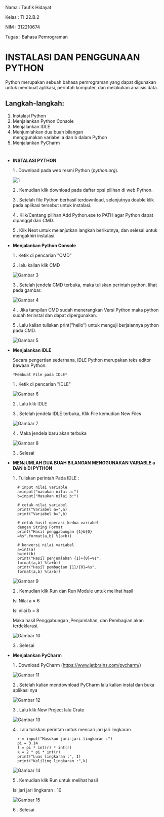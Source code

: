 Nama : Taufik Hidayat

Kelas : TI.22.B.2

NIM : 312210674

Tugas : Bahasa Pemrograman

#

# INSTALASI DAN PENGGUNAAN PYTHON
Python merupakan sebuah bahasa pemrograman yang dapat digunakan untuk membuat aplikasi, perintah komputer, dan melakukan analisis data.

## Langkah-langkah:
1. Instalasi Python
2. Menjalankan Python Console
3. Menjalankan IDLE
4. Menjumlahkan dua buah bilangan   
   menggunakan variabel a dan b dalam Python
5. Menjalankan PyCharm

#
 

* **INSTALASI PYTHON**


    1 . Download pada web resmi Python (*python.org*).

    ![1](https://user-images.githubusercontent.com/115480692/197403334-90ace896-6044-423b-a352-781574c1bf4f.png)


    2 . Kemudian klik download pada daftar opsi pilihan di web Python.

    3 . Setelah file Python berhasil terdownload, selanjutnya double klik pada aplikasi tersebut untuk instalasi.

    4 . Klik/Centang pilihan Add Python.exe to PATH agar Python dapat dipanggil dari CMD.

    

    5 . Klik Next untuk melanjutkan langkah berikutnya, dan selesai untuk mengakhiri instalasi.

* **Menjalankan Python Console**


     1 . Ketik di pencarian "CMD"

     2 . lalu kalian klik CMD

    ![Gambar 3](Screenshot/3.png)

     3 . Setelah jendela CMD terbuka, maka tuliskan perintah python. lihat pada gambar.

     ![Gambar 4](Screenshot/4.png)

     4 . Jika tampilan CMD sudah menerangkan Versi Python maka python sudah terinstal dan dapat dipergunakan.

     5 . Lalu kalian tuliskan print("hello")  untuk menguji berjalannya python pada CMD.

     ![Gambar 5](Screenshot/5.png)

* **Menjalankan IDLE**


    Secara pengertian sederhana, IDLE Python merupakan teks editor bawaan Python.

      *Membuat File pada IDLE*
    
    1 . Ketik di pencarian "IDLE"

    ![Gambar 6](Screenshot/6.png)

    2 . Lalu klik IDLE

    3 . Setelah jendela IDLE terbuka, Klik File kemudian New Files

    ![Gambar 7](Screenshot/7.png)

    4 . Maka jendela baru akan terbuka

    ![Gambar 8](Screenshot/8.png)


    3 . Selesai

* **MENJUMLAH DUA BUAH BILANGAN MENGGUNAKAN VARIABLE a DAN b DI PYTHON**


    1 . Tuliskan perintah Pada IDLE :

        # input nilai variable
        a=input("masukan nilai a:")
        b=input("Masukan nilai b:")

        # cetak nilai variabel
        print("Variabel a=",a)
        print("Variabel b=",b)

        # cetak hasil operasi kedua variabel 
        dengan String Format
        print("Hasil penggabungan {1}&{0}
        =%s".format(a,b) %(a+b))

        # konversi nilai variabel
        a=int(a)
        b=int(b)
        print("Hasil penjumlahan {1}+{0}=%s".
        format(a,b) %(a+b))
        print("Hasil pembagian {1}/{0}=%s".
        format(a,b) %(a/b))

    ![Gambar 9](Screenshot/9.png)

    2 . Kemudian klik Run dan Run Module untuk melihat hasil
    
    Isi Nilai a = 6
    
    Isi nilai b = 8

     Maka hasil Penggabungan ,Penjumlahan, dan Pembagian akan terdeklarasi.

     ![Gambar 10](Screenshot/10.png)

    3 . Selesai

* **Menjalankan PyCharm**


    1 . Download PyCharm (https://www.jetbrains.com/pycharm/)

    ![Gambar 11](Screenshot/11.png)

    2 . Setelah kalian mendownload PyCharm lalu kalian instal dan buka aplikasi nya

    ![Gambar 12](Screenshot/12.png)

    3 . Lalu klik New Project lalu Crate

    ![Gambar 13](Screenshot/13.png)

    4 . Lalu tuliskan perintah untuk mencari jari jari lingkaran

        r = input("Masukan jari-jari lingkaran :")
        pi = 3.14
        l = pi * int(r) * int(r)
        k = 2 * pi * int(r)
        print("Luas lingkaran :", 1)
        print("Keliling lingkaran :",k)

    ![Gambar 14](Screenshot/14.png)

    5 . Kemudian klik Run untuk melihat hasil

    Isi jari jari lingkaran : 10

    ![Gambar 15](Screenshot/15.png)

    6 . Selesai

